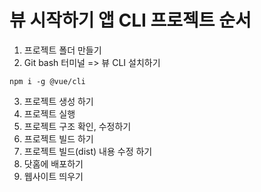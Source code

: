 

# 뷰 시작하기 앱 CLI 프로젝트 순서
1. 프로젝트 폴더 만들기
2. Git bash 터미널 => 뷰 CLI 설치하기
  ```
  npm i -g @vue/cli
  ````
3. 프로젝트 생성 하기
4. 프로젝트 실행
5. 프로젝트 구조 확인, 수정하기
6. 프로젝트 빌드 하기
7. 프로젝트 빌드(dist) 내용 수정 하기
8. 닷홈에 배포하기
9. 웹사이트 띄우기